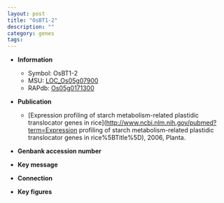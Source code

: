 ```yaml
---
layout: post
title: "OsBT1-2"
description: ""
category: genes
tags: 
---
```


* **Information**  
    + Symbol: OsBT1-2  
    + MSU: [LOC_Os05g07900](http://rice.plantbiology.msu.edu/cgi-bin/ORF_infopage.cgi?orf=LOC_Os05g07900)  
    + RAPdb: [Os05g0171300](http://rapdb.dna.affrc.go.jp/viewer/gbrowse_details/irgsp1?name=Os05g0171300)  

* **Publication**  
    + [Expression profiling of starch metabolism-related plastidic translocator genes in rice](http://www.ncbi.nlm.nih.gov/pubmed?term=Expression profiling of starch metabolism-related plastidic translocator genes in rice%5BTitle%5D), 2006, Planta.

* **Genbank accession number**  

* **Key message**  

* **Connection**  

* **Key figures**  


